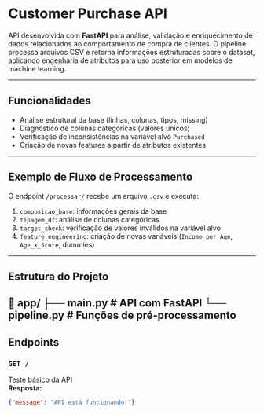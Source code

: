 # Customer Purchase API

API desenvolvida com **FastAPI** para análise, validação e enriquecimento de dados relacionados ao comportamento de compra de clientes. O pipeline processa arquivos CSV e retorna informações estruturadas sobre o dataset, aplicando engenharia de atributos para uso posterior em modelos de machine learning.

---

## Funcionalidades

- Análise estrutural da base (linhas, colunas, tipos, missing)
- Diagnóstico de colunas categóricas (valores únicos)
- Verificação de inconsistências na variável alvo `Purchased`
- Criação de novas features a partir de atributos existentes

---

## Exemplo de Fluxo de Processamento

O endpoint `/processar/` recebe um arquivo `.csv` e executa:

1. `composicao_base`: informações gerais da base
2. `tipagem_df`: análise de colunas categóricas
3. `target_check`: verificação de valores inválidos na variável alvo
4. `feature_engineering`: criação de novas variáveis (`Income_per_Age`, `Age_x_Score`, dummies)

---

## Estrutura do Projeto

📁 app/
├── main.py # API com FastAPI
└── pipeline.py # Funções de pré-processamento
---

## Endpoints

### `GET /`
Teste básico da API  
**Resposta:**
```json
{"message": "API está funcionando!"}



